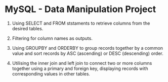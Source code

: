 # MySQL - Data Manipulation Project


1. Using SELECT and FROM ststaments to retrieve columns from the desired tables.
   
2. Filtering for column names as outputs.
   
3. Using GROUPBY and ORDERBY to group records together by a common value and sort records by ASC (ascending) or DESC (descending) order.
   
4. Utilising the inner join and left join to connect two or more columns together using a primary and foreign key, displaying records with corresponding values in other tables.
